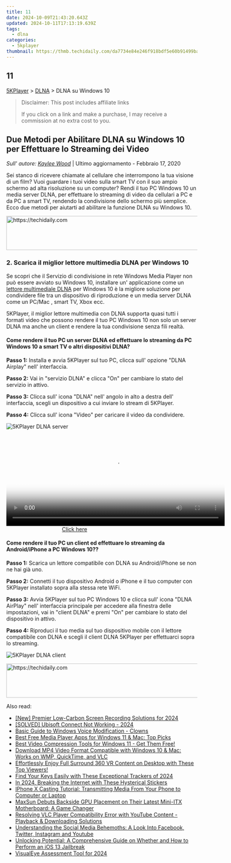 ```yaml
---
title: 11
date: 2024-10-09T21:43:20.643Z
updated: 2024-10-11T17:13:19.639Z
tags:
  - dlna
categories:
  - 5kplayer
thumbnail: https://thmb.techidaily.com/da7734e84e246f918bdf5e60b91499ba1ad1512932f71cc8b0057c6b83a1e49f.jpg
---
```


## 11

[5KPlayer](https://tools.techidaily.com/5kplayer/products/) \> [DLNA](https://tools.techidaily.com/5kplayer/dlna/) \> DLNA su Windows 10

>  Disclaimer: This post includes affiliate links
>
>  If you click on a link and make a purchase, I may receive a commission at no extra cost to you.
>

## Due Metodi per Abilitare DLNA su Windows 10 per Effettuare lo Streaming dei Video

 _Sull' autore: [Kaylee Wood](https://twitter.com/CoolKateylee?lang=en)_ | Ultimo aggiornamento - Febbraio 17, 2020

Sei stanco di ricevere chiamate al cellulare che interrompono la tua visione di un film? Vuoi guardare i tuoi video sulla smart TV con il suo ampio schermo ad alta risoluzione su un computer? Rendi il tuo PC Windows 10 un media server DLNA, per effettuare lo streaming di video da cellulari a PC e da PC a smart TV, rendendo la condivisione dello schermo più semplice. Ecco due metodi per aiutarti ad abilitare la funzione DLNA su Windows 10.

<!-- affiliate ads begin -->
<a href="https://appsumo.8odi.net/c/5597632/2123749/7443" target="_top" id="2123749">
  <img src="//a.impactradius-go.com/display-ad/7443-2123749" border="0" alt="https://techidaily.com" width="728" height="90"/>
</a>
<img height="0" width="0" src="https://appsumo.8odi.net/i/5597632/2123749/7443" style="position:absolute;visibility:hidden;" border="0" />
<!-- affiliate ads end -->

### 2\. Scarica il miglior lettore multimedia DLNA per Windows 10

Se scopri che il Servizio di condivisione in rete Windows Media Player non può essere avviato su Windows 10, installare un' applicazione come un [lettore multimediale DLNA](https://tools.techidaily.com/5kplayer/dlna/) per Windows 10 è la migliore soluzione per condividere file tra un dispositivo di riproduzione e un media server DLNA come un PC/Mac , smart TV, Xbox ecc.

5KPlayer, il miglior lettore multimedia con DLNA supporta quasi tutti i formati video che possono rendere il tuo PC Windows 10 non solo un server DLNA ma anche un client e rendere la tua condivisione senza fili realtà.

#### **Come rendere il tuo PC un server DLNA ed effettuare lo streaming da PC Windows 10 a smart TV o altri dispositivi DLNA?**

**Passo 1:** Installa e avvia 5KPlayer sul tuo PC, clicca sull' opzione "DLNA Airplay" nell' interfaccia.

**Passo 2:** Vai in "servizio DLNA" e clicca "On" per cambiare lo stato del servizio in attivo. 

**Passo 3:** Clicca sull' icona "DLNA" nell' angolo in alto a destra dell' interfaccia, scegli un dispositivo a cui inviare lo stream di 5KPlayer.

**Passo 4:** Clicca sull' icona "Video" per caricare il video da condividere.

![5KPlayer DLNA server](https://www.5kplayer.com/dlna-it/../dlna/img/turn-on-dlna-server.jpg) 

<!-- affiliate ads begin -->
<span id="1938141">
					<video width="576" height="240" style="cursor:pointer"
           poster="//a.impactradius-go.com/display-clicktoplayimage/1938141.png"
           onclick="if(!this.playClicked){this.play();this.setAttribute('controls',true);this.playClicked=true;}">
	   <source src="//a.impactradius-go.com/display-ad/22993-1938141">
	   <img src="//a.impactradius-go.com/display-clicktoplayimage/1938141.png" style="border: none; height: 100%; width: 100%; object-fit: contain">
	</video>
	<div style="width:360px;text-align:center"><a href="javascript:window.open(decodeURIComponent('https%3A%2F%2Fhomestyler.sjv.io%2Fc%2F5597632%2F1938141%2F22993'), '_blank');void(0);">Click here</a></div>
</span>
<img height="0" width="0" src="https://imp.pxf.io/i/5597632/1938141/22993" style="position:absolute;visibility:hidden;" border="0" />
<!-- affiliate ads end -->

#### **Come rendere il tuo PC un client ed effettuare lo streaming da Android/iPhone a PC Windows 10??**

**Passo 1:** Scarica un lettore compatibile con DLNA su Android/iPhone se non ne hai già uno.

**Passo 2:** Connetti il tuo dispositivo Android o iPhone e il tuo computer con 5KPlayer installato sopra alla stessa rete WiFi.

**Passo 3:** Avvia 5KPlayer sul tuo PC Windows 10 e clicca sull' icona "DLNA AirPlay" nell' interfaccia principale per accedere alla finestra delle impostazioni, vai in "client DLNA" e premi "On" per cambiare lo stato del dispositivo in attivo.

**Passo 4:** Riproduci il tuo media sul tuo dispositivo mobile con il lettore compatibile con DLNA e scegli il client DLNA 5KPlayer per effettuarci sopra lo streaming.

![5KPlayer DLNA client](https://www.5kplayer.com/dlna-it/../dlna/img/turn-on-dlna-client.jpg)

<!-- affiliate ads begin -->
<a href="https://jalbum-affiliate-program.sjv.io/c/5597632/1584040/17916" target="_top" id="1584040">
  <img src="//a.impactradius-go.com/display-ad/17916-1584040" border="0" alt="https://techidaily.com" width="728" height="90"/>
</a>
<img height="0" width="0" src="https://jalbum-affiliate-program.sjv.io/i/5597632/1584040/17916" style="position:absolute;visibility:hidden;" border="0" />
<!-- affiliate ads end -->

<ins class="adsbygoogle"
     style="display:block"
     data-ad-format="autorelaxed"
     data-ad-client="ca-pub-7571918770474297"
     data-ad-slot="1223367746"></ins>

<ins class="adsbygoogle"
     style="display:block"
     data-ad-client="ca-pub-7571918770474297"
     data-ad-slot="8358498916"
     data-ad-format="auto"
     data-full-width-responsive="true"></ins>

<span class="atpl-alsoreadstyle">Also read:</span>
<div><ul>
<li><a href="https://screen-mirroring-recording.techidaily.com/new-premier-low-carbon-screen-recording-solutions-for-2024/"><u>[New] Premier Low-Carbon Screen Recording Solutions for 2024</u></a></li>
<li><a href="https://win-answers.techidaily.com/solved-ubisoft-connect-not-working-2024/"><u>[SOLVED] Ubisoft Connect Not Working - 2024</u></a></li>
<li><a href="https://fox-hovers.techidaily.com/basic-guide-to-windows-voice-modification-clowns/"><u>Basic Guide to Windows Voice Modification - Clowns</u></a></li>
<li><a href="https://media-tips.techidaily.com/best-free-media-player-apps-for-windows-11-and-mac-top-picks/"><u>Best Free Media Player Apps for Windows 11 & Mac: Top Picks</u></a></li>
<li><a href="https://media-tips.techidaily.com/best-video-compression-tools-for-windows-11-get-them-free/"><u>Best Video Compression Tools for Windows 11 - Get Them Free!</u></a></li>
<li><a href="https://media-tips.techidaily.com/download-mp4-video-format-compatible-with-windows-10-and-mac-works-on-wmp-quicktime-and-vlc/"><u>Download MP4 Video Format Compatible with Windows 10 & Mac: Works on WMP, QuickTime, and VLC</u></a></li>
<li><a href="https://media-tips.techidaily.com/effortlessly-enjoy-full-surround-360-vr-content-on-desktop-with-these-top-viewers/"><u>Effortlessly Enjoy Full Surround 360 VR Content on Desktop with These Top Viewers!</u></a></li>
<li><a href="https://buynow-reviews.techidaily.com/find-your-keys-easily-with-these-exceptional-trackers-of-2024/"><u>Find Your Keys Easily with These Exceptional Trackers of 2024</u></a></li>
<li><a href="https://snapchat-videos.techidaily.com/in-2024-breaking-the-internet-with-these-hysterical-stickers/"><u>In 2024, Breaking the Internet with These Hysterical Stickers</u></a></li>
<li><a href="https://media-tips.techidaily.com/iphone-x-casting-tutorial-transmitting-media-from-your-phone-to-computer-or-laptop/"><u>IPhone X Casting Tutorial: Transmitting Media From Your Phone to Computer or Laptop</u></a></li>
<li><a href="https://hardware-reviews.techidaily.com/1723862867060-maxsun-debuts-backside-gpu-placement-on-their-latest-mini-itx-motherboard-a-game-changer/"><u>MaxSun Debuts Backside GPU Placement on Their Latest Mini-ITX Motherboard: A Game Changer</u></a></li>
<li><a href="https://media-tips.techidaily.com/resolving-vlc-player-compatibility-error-with-youtube-content-playback-and-downloading-solutions/"><u>Resolving VLC Player Compatibility Error with YouTube Content - Playback & Downloading Solutions</u></a></li>
<li><a href="https://win-forum.techidaily.com/understanding-the-social-media-behemoths-a-look-into-facebook-twitter-instagram-and-youtube/"><u>Understanding the Social Media Behemoths: A Look Into Facebook, Twitter, Instagram and Youtube</u></a></li>
<li><a href="https://media-tips.techidaily.com/unlocking-potential-a-comprehensive-guide-on-whether-and-how-to-perform-an-ios-13-jailbreak/"><u>Unlocking Potential: A Comprehensive Guide on Whether and How to Perform an iOS 13 Jailbreak</u></a></li>
<li><a href="https://screen-video-capture.techidaily.com/visualeye-assessment-tool-for-2024/"><u>VisualEye Assessment Tool for 2024</u></a></li>
</ul></div>

